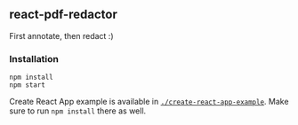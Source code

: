 ## react-pdf-redactor

First annotate, then redact :)

### Installation

```
npm install
npm start
```

Create React App example is available in [`./create-react-app-example`](https://github.com/agentcooper/react-pdf-highlighter/tree/master/create-react-app-example). Make sure to run `npm install` there as well.
